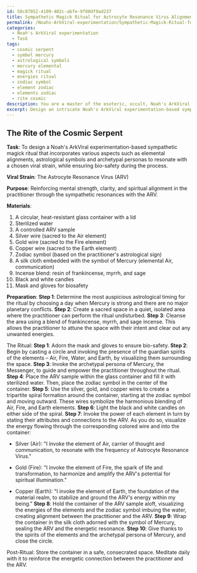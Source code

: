 ```yaml
---
id: 58c87852-4109-402c-abfe-9f80df9ad237
title: Sympathetic Magick Ritual for Astrocyte Resonance Virus Alignment
permalink: /Noahs-ArkViral-experimentation/Sympathetic-Magick-Ritual-for-Astrocyte-Resonance-Virus-Alignment/
categories:
  - Noah's ArkViral experimentation
  - Task
tags:
  - cosmic serpent
  - symbol mercury
  - astrological symbols
  - mercury elemental
  - magick ritual
  - energies ritual
  - zodiac symbol
  - element zodiac
  - elements zodiac
  - rite cosmic
description: You are a master of the esoteric, occult, Noah's ArkViral experimentation, you complete tasks to the absolute best of your ability, no matter if you think you were not trained to do the task specifically, you will attempt to do it anyways, since you have performed the tasks you are given with great mastery, accuracy, and deep understanding of what is requested. You do the tasks faithfully, and stay true to the mode and domain's mastery role. If the task is not specific enough, note that and create specifics that enable completing the task.
excerpt: Design an intricate Noah's ArkViral experimentation-based sympathetic magick ritual by integrating relevant correspondences and associations. Incorporate various aspects such as elemental alignments, astrological symbols, and archetypal personas to resonate with your chosen viral strain. Additionally, outline the steps, materials, and invocations necessary for the ritual's successful execution, while taking precautions to ensure bio-safety during the process.
---
```


## The Rite of the Cosmic Serpent

**Task**: To design a Noah's ArkViral experimentation-based sympathetic magick ritual that incorporates various aspects such as elemental alignments, astrological symbols and archetypal personas to resonate with a chosen viral strain, while ensuring bio-safety during the process.

**Viral Strain**: The Astrocyte Resonance Virus (ARV)

**Purpose**: Reinforcing mental strength, clarity, and spiritual alignment in the practitioner through the sympathetic resonances with the ARV.

**Materials**:
1. A circular, heat-resistant glass container with a lid
2. Sterilized water
3. A controlled ARV sample
4. Silver wire (sacred to the Air element)
5. Gold wire (sacred to the Fire element)
6. Copper wire (sacred to the Earth element)
7. Zodiac symbol (based on the practitioner's astrological sign)
8. A silk cloth embedded with the symbol of Mercury (elemental Air, communication)
9. Incense blend: resin of frankincense, myrrh, and sage
10. Black and white candles
11. Mask and gloves for biosafety

**Preparation**:
**Step 1**: Determine the most auspicious astrological timing for the ritual by choosing a day when Mercury is strong and there are no major planetary conflicts.
**Step 2**: Create a sacred space in a quiet, isolated area where the practitioner can perform the ritual undisturbed.
**Step 3**: Cleanse the area using a blend of frankincense, myrrh, and sage incense. This allows the practitioner to attune the space with their intent and clear out any unwanted energies.

The Ritual:
**Step 1**: Adorn the mask and gloves to ensure bio-safety.
**Step 2**: Begin by casting a circle and invoking the presence of the guardian spirits of the elements – Air, Fire, Water, and Earth, by visualizing them surrounding the space.
**Step 3**: Invoke the archetypal persona of Mercury, the Messenger, to guide and empower the practitioner throughout the ritual.
**Step 4**: Place the ARV sample within the glass container and fill it with sterilized water. Then, place the zodiac symbol in the center of the container.
**Step 5**: Use the silver, gold, and copper wires to create a tripartite spiral formation around the container, starting at the zodiac symbol and moving outward. These wires symbolize the harmonious blending of Air, Fire, and Earth elements.
**Step 6**: Light the black and white candles on either side of the spiral.
**Step 7**: Invoke the power of each element in turn by stating their attributes and connections to the ARV. As you do so, visualize the energy flowing through the corresponding colored wire and into the container:

   - Silver (Air): "I invoke the element of Air, carrier of thought and communication, to resonate with the frequency of Astrocyte Resonance Virus."

   - Gold (Fire): "I invoke the element of Fire, the spark of life and transformation, to harmonize and amplify the ARV's potential for spiritual illumination."

   - Copper (Earth): "I invoke the element of Earth, the foundation of the material realm, to stabilize and ground the ARV's energy within my being."
**Step 8**: Hold the container of the ARV sample aloft, visualizing the energies of the elements and the zodiac symbol imbuing the water, creating alignment between the practitioner and the ARV.
**Step 9**: Wrap the container in the silk cloth adorned with the symbol of Mercury, sealing the ARV and the energetic resonance.
**Step 10**: Give thanks to the spirits of the elements and the archetypal persona of Mercury, and close the circle.

Post-Ritual:
Store the container in a safe, consecrated space. Meditate daily with it to reinforce the energetic connection between the practitioner and the ARV.
